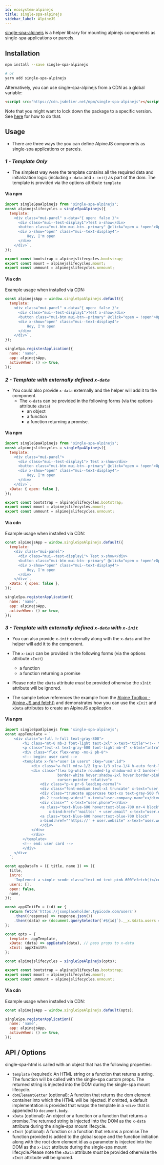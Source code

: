 ```yaml
---
id: ecosystem-alpinejs
title: single-spa-alpinejs
sidebar_label: AlpineJS
---
```


[single-spa-alpinejs](https://github.com/single-spa/single-spa-alpinejs) is a helper library for mounting alpinejs components as
single-spa applications or parcels.

## Installation

```sh
npm install --save single-spa-alpinejs

# or
yarn add single-spa-alpinejs
```

Alternatively, you can use single-spa-alpinejs from a CDN as a global variable:

```html
<script src="https://cdn.jsdelivr.net/npm/single-spa-alpinejs"></script>
```

Note that you might want to lock down the package to a specific version. See [here](https://cdn.jsdelivr.net/npm/single-spa-alpinejs) for
how to do that.

## Usage

- There are three ways the you can define AlpineJS components as single-spa applications or parcels.

### _1 - Template Only_

- The simplest way were the template contains all the required data and initialization logic (including `x-data` and `x-init`) as part of the dom. The template is provided via the options attribute `template`

#### Via npm

```js
import singleSpaAlpinejs from 'single-spa-alpinejs';
const alpinejslifecycles = singleSpaAlpinejs({
  template: `
    <div class="mui-panel" x-data="{ open: false }">
      <div class="mui--test-display1">Test x-show</div>
      <button class="mui-btn mui-btn--primary" @click="open = !open">Open/Close</button>
      <div x-show="open" class="mui--text-display4">
          Hey, I'm open
      </div>
    </div>`,
});

export const bootstrap = alpinejslifecycles.bootstrap;
export const mount = alpinejslifecycles.mount;
export const unmount = alpinejslifecycles.unmount;
```

#### Via cdn

Example usage when installed via CDN:

```js
const alpinejsApp = window.singleSpaAlpinejs.default({
  template: `
    <div class="mui-panel" x-data="{ open: false }">
      <div class="mui--test-display1">Test x-show</div>
      <button class="mui-btn mui-btn--primary" @click="open = !open">Open/Close</button>
      <div x-show="open" class="mui--text-display4">
          Hey, I'm open
      </div>
    </div>`,
});

singleSpa.registerApplication({
  name: 'name',
  app: alpinejsApp,
  activeWhen: () => true,
});
```

### _2 - Template with externally defined `x-data`_

- You could also provide `x-data` externally and the helper will add it to the component.
  - The `x-data` can be provided in the following forms (via the options attribute `xData`)
    - an object
    - a function
    - a function returning a promise.

#### Via npm

```js
import singleSpaAlpinejs from 'single-spa-alpinejs';
const alpinejslifecycles = singleSpaAlpinejs({
  template: `
    <div class="mui-panel">
      <div class="mui--test-display1"> Test x-show</div>
      <button class="mui-btn mui-btn--primary" @click="open = !open">Open/Close</button>
      <div x-show="open" class="mui--text-display4">
          Hey, I'm open
      </div>
    </div>`,
  xData: { open: false },
});

export const bootstrap = alpinejslifecycles.bootstrap;
export const mount = alpinejslifecycles.mount;
export const unmount = alpinejslifecycles.unmount;
```

#### Via cdn

Example usage when installed via CDN:

```js
const alpinejsApp = window.singleSpaAlpinejs.default({
  template: `
    <div class="mui-panel">
      <div class="mui--test-display1"> Test x-show</div>
      <button class="mui-btn mui-btn--primary" @click="open = !open">Open/Close</button>
      <div x-show="open" class="mui--text-display4">
          Hey, I'm open
      </div>
    </div>`,
  xData: { open: false },
});

singleSpa.registerApplication({
  name: 'name',
  app: alpinejsApp,
  activeWhen: () => true,
});
```

### _3 - Template with externally defined `x-data` with `x-init`_

- You can also provide `x-init` externally along with the `x-data` and the helper will add it to the component.

- The `x-init` can be provided in the following forms (via the options attribute `xInit`)
  - a function
  - a function returning a promise
- Please note the `xData` attribute _must_ be provided otherwise the `xInit` attribute will be ignored.
- The sample below references the example from the [Alpine Toolbox - Alpine JS and fetch()](https://codepen.io/eddieebeling/pen/dyoZOBX) and demonstrates how you can use the `xInit` and `xData` attributes to create an AlpineJS application .

#### Via npm

```js
import singleSpaAlpinejs from 'single-spa-alpinejs';
const appTemplate = `
    <div class="w-full h-full text-gray-800">
        <h1 class="mt-0 mb-3 font-light text-3xl" x-text="title"><!-- title text --></h1>
        <p class="text-xl text-gray-600 font-light mb-4" x-html="intro"><!-- intro text --></p>
        <div class="flex flex-wrap -mx-2 pb-8">
        <!-- begin: user card -->
        <template x-for="user in users" :key="user.id">
            <div class="w-full md:w-1/2 lg:w-1/3 xl:w-1/4 h-auto font-light">
            <div class="flex bg-white rounded-lg shadow-md m-2 border-l-4 
                        border-white hover:shadow-2xl hover:border-pink-500 
                        cursor-pointer relative">
                <div class="p-4 pr-6 leading-normal">
                <div class="font-medium text-xl truncate" x-text="user.name"></div>
                <div class="truncate uppercase text-xs text-gray-500 font-semibold 
                pb-2 tracking-widest" x-text="user.company.name"></div>
                <div class="" x-text="user.phone"></div>
                <a class="text-blue-600 hover:text-blue-700 mr-4 block"     
                    x-bind:href="'mailto:' + user.email" x-text="user.email"></a>     
                <a class="text-blue-600 hover:text-blue-700 block" 
                x-bind:href="'https://' + user.website" x-text="user.website"></a>
                </div>
            </div>
            </div>
        </template>
        <!-- end: user card -->
        </div>
    </div>
  `;

const appDataFn = ({ title, name }) => ({
  title,
  intro:
    'Implement a simple <code class="text-md text-pink-600">fetch()</code> request to render a list of items using Alpine.js :)',
  users: [],
  open: false,
  name,
});

const appXInitFn = (id) => {
  return fetch('https://jsonplaceholder.typicode.com/users')
    .then((response) => response.json())
    .then((data) => (document.querySelector(`#${id}`).__x.$data.users = data));
};

const opts = {
  template: appTemplate,
  xData: (data) => appDataFn(data), // pass props to x-data
  xInit: appXInitFn
};

const alpinejslifecycles = singleSpaAlpinejs(opts);

export const bootstrap = alpinejslifecycles.bootstrap;
export const mount = alpinejslifecycles.mount;
export const unmount = alpinejslifecycles.unmount;
```

#### Via cdn

Example usage when installed via CDN:

```js
const alpinejsApp = window.singleSpaAlpinejs.default(opts);

singleSpa.registerApplication({
  name: 'name',
  app: alpinejsApp,
  activeWhen: () => true,
});
```

## API / Options

single-spa-html is called with an object that has the following properties:

- `template` (required): An HTML string or a function that returns a string. The function will be called with the single-spa custom props. The returned string is injected into the DOM during the single-spa mount lifecycle.
- `domElementGetter` (optional): A function that returns the dom element container into which the HTML will be injected. If omitted,
  a default implementation is provided that wraps the template in a `<div>` that is appended to `document.body`.
- `xData` (optional): An object or a function or a function that returns a promise.The returned string is injected into the DOM as the `x-data` attribute during the single-spa mount lifecycle.
- `xInit` (optional): A function or a function that returns a promise.The function provided is added to the global scope and the function initiation along with the root dom element id as a parameter is injected into the DOM as the `x-init` attribute during the single-spa mount lifecycle.Please note the `xData` attribute _must_ be provided otherwise the `xInit` attribute will be ignored.

